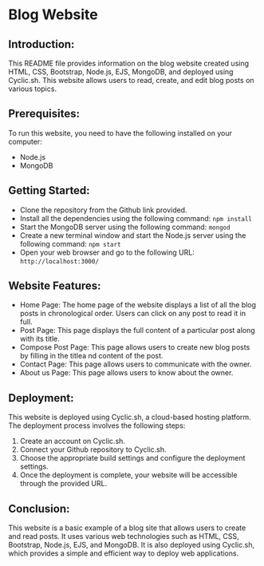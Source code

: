 # Blog Website
## Introduction:
This README file provides information on the blog website created using HTML, CSS, Bootstrap, Node.js, EJS, MongoDB, and deployed using Cyclic.sh. This website allows users to read, create, and edit blog posts on various topics.

## Prerequisites:
To run this website, you need to have the following installed on your computer:

- Node.js
- MongoDB
## Getting Started:

- Clone the repository from the Github link provided.
- Install all the dependencies using the following command:
`npm install`
- Start the MongoDB server using the following command:
`mongod`
- Create a new terminal window and start the Node.js server using the following command:
`npm start`
- Open your web browser and go to the following URL:
`http://localhost:3000/`
## Website Features:

- Home Page: The home page of the website displays a list of all the blog posts in chronological order. Users can click on any post to read it in full.
- Post Page: This page displays the full content of a particular post along with its title.
- Compose Post Page: This page allows users to create new blog posts by filling in the titlea nd content of the post.
- Contact Page: This page allows users to communicate with the owner.
- About us Page: This page allows users to know about the owner.
## Deployment:
This website is deployed using Cyclic.sh, a cloud-based hosting platform. The deployment process involves the following steps:

1. Create an account on Cyclic.sh.
2. Connect your Github repository to Cyclic.sh.
3. Choose the appropriate build settings and configure the deployment settings.
4. Once the deployment is complete, your website will be accessible through the provided URL.
## Conclusion:
This website is a basic example of a blog site that allows users to create and  read posts. It uses various web technologies such as HTML, CSS, Bootstrap, Node.js, EJS, and MongoDB. It is also deployed using Cyclic.sh, which provides a simple and efficient way to deploy web applications.
